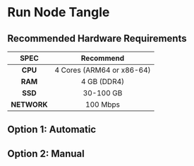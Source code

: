 # Run Node Tangle

## Recommended Hardware Requirements 

|   SPEC      |        Recommend          |
| :---------: | :-----------------------: |
|   **CPU**   | 4 Cores (ARM64 or x86-64) |
|   **RAM**   |        4 GB (DDR4)        |
|   **SSD**   |        30-100 GB          |
| **NETWORK** |        100 Mbps           |

## Option 1: Automatic

## Option 2: Manual
